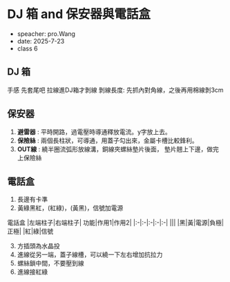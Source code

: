 # DJ 箱 and 保安器與電話盒
- speacher: pro.Wang
- date: 2025-7-23
- class 6

## DJ 箱
手感
先套尾吧
拉線進DJ箱才剝線
剝線長度: 先抓內對角線，之後再用棉線剝3cm

## 保安器
1. **避雷器** : 平時開路，過電壓時導通釋放電流。y字放上去。
2. **保險絲** : 兩個長柱狀，可導通，用蓋子勾出來，金屬卡槽比較鋒利。
3. **OUT線** : 繞半圈流弧形放線溝，銅線夾螺絲墊片後面， 墊片翹上下邊，做完上保險絲

## 電話盒
1. 長邊有卡準
2. 黃綠黑紅，(紅綠)，(黃黑)，信號加電源

電話盒
|左端柱子|右端柱子| 功能|作用1|作用2|
|:-|:-|:-|:-|:-|
|||
|黑|黃|電源|負極|正極|
|紅|綠|信號

3. 方插頭為水晶投
4. 進線從另一端，蓋子線槽，可以繞一下左右增加抗拉力
5. 螺絲鎖中間，不要壓到線
6. 進線接紅綠

